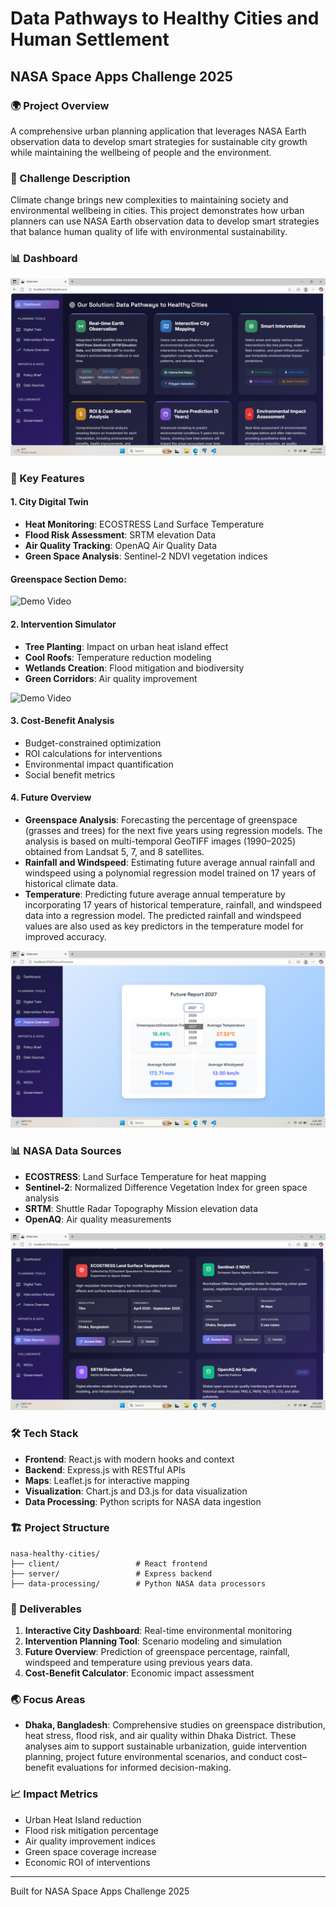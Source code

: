 # Data Pathways to Healthy Cities and Human Settlement
## NASA Space Apps Challenge 2025

### 🌍 Project Overview
A comprehensive urban planning application that leverages NASA Earth observation data to develop smart strategies for sustainable city growth while maintaining the wellbeing of people and the environment.

### 🎯 Challenge Description
Climate change brings new complexities to maintaining society and environmental wellbeing in cities. This project demonstrates how urban planners can use NASA Earth observation data to develop smart strategies that balance human quality of life with environmental sustainability.

### 📊 Dashboard

![Dashboard](./client/public/Dashboard.png)


### 🚀 Key Features

#### 1. City Digital Twin
- **Heat Monitoring**: ECOSTRESS Land Surface Temperature
- **Flood Risk Assessment**: SRTM elevation Data
- **Air Quality Tracking**: OpenAQ Air Quality Data
- **Green Space Analysis**: Sentinel-2 NDVI vegetation indices
#### Greenspace Section Demo:  
![Demo Video](./client/public/DigitalTwin.gif)
  
#### 2. Intervention Simulator
- **Tree Planting**: Impact on urban heat island effect
- **Cool Roofs**: Temperature reduction modeling
- **Wetlands Creation**: Flood mitigation and biodiversity
- **Green Corridors**: Air quality improvement

![Demo Video](./client/public/Intervention.gif)

#### 3. Cost-Benefit Analysis
- Budget-constrained optimization
- ROI calculations for interventions
- Environmental impact quantification
- Social benefit metrics

#### 4. Future Overview
- **Greenspace Analysis**: Forecasting the percentage of greenspace (grasses and trees) for the next five years using regression models. The analysis is based on multi-temporal GeoTIFF images (1990–2025) obtained from Landsat 5, 7, and 8 satellites.  
- **Rainfall and Windspeed**: Estimating future average annual rainfall and windspeed using a polynomial regression model trained on 17 years of historical climate data.  
- **Temperature**: Predicting future average annual temperature by incorporating 17 years of historical temperature, rainfall, and windspeed data into a regression model. The predicted rainfall and windspeed values are also used as key predictors in the temperature model for improved accuracy.

![future](./client/public/Future_Overview.png)

### 📊 NASA Data Sources
- **ECOSTRESS**: Land Surface Temperature for heat mapping
- **Sentinel-2**: Normalized Difference Vegetation Index for green space analysis
- **SRTM**: Shuttle Radar Topography Mission elevation data
- **OpenAQ**: Air quality measurements
   
![Data Sources](./client/public/Sources.png)
  
### 🛠 Tech Stack
- **Frontend**: React.js with modern hooks and context
- **Backend**: Express.js with RESTful APIs
- **Maps**: Leaflet.js for interactive mapping
- **Visualization**: Chart.js and D3.js for data visualization
- **Data Processing**: Python scripts for NASA data ingestion

### 🏗 Project Structure
```
nasa-healthy-cities/
├── client/                 # React frontend
├── server/                 # Express backend
├── data-processing/        # Python NASA data processors
```

### 🌟 Deliverables
1. **Interactive City Dashboard**: Real-time environmental monitoring
2. **Intervention Planning Tool**: Scenario modeling and simulation
3. **Future Overview**: Prediction of greenspace percentage, rainfall, windspeed and temperature using previous years data.
4. **Cost-Benefit Calculator**: Economic impact assessment

### 🌏 Focus Areas
- **Dhaka, Bangladesh**: Comprehensive studies on greenspace distribution, heat stress, flood risk, and air quality within Dhaka District. These analyses aim to support sustainable urbanization, guide intervention planning, project future environmental scenarios, and conduct cost–benefit evaluations for informed decision-making.

### 📈 Impact Metrics
- Urban Heat Island reduction
- Flood risk mitigation percentage
- Air quality improvement indices
- Green space coverage increase
- Economic ROI of interventions

---

Built for NASA Space Apps Challenge 2025
